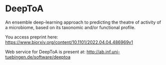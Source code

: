 # DeepToA
An ensemble deep-learning approach to predicting the theatre of activity of a microbiome, based on its taxonomic and/or functional profile.

You access preprint here:  https://www.biorxiv.org/content/10.1101/2022.04.04.486969v1  

Web service for DeepToA is present at: http://ab.inf.uni-tuebingen.de/software/deeptoa  
